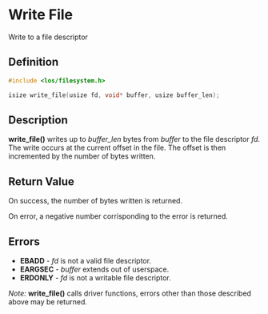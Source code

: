 # Write File
Write to a file descriptor

## Definition

```c
#include <los/filesystem.h>

isize write_file(usize fd, void* buffer, usize buffer_len);
```

## Description
**write_file()** writes up to *buffer_len* bytes from *buffer* to the file descriptor *fd*. The write occurs at the current offset in the file. The offset is then incremented by the number of bytes written.

## Return Value
On success, the number of bytes written is returned.

On error, a negative number corrisponding to the error is returned.

## Errors
 * **EBADD** - *fd* is not a valid file descriptor.
 * **EARGSEC** - *buffer* extends out of userspace.
 * **ERDONLY** - *fd* is not a writable file descriptor.

*Note:* **write_file()** calls driver functions, errors other than those described above may be returned.